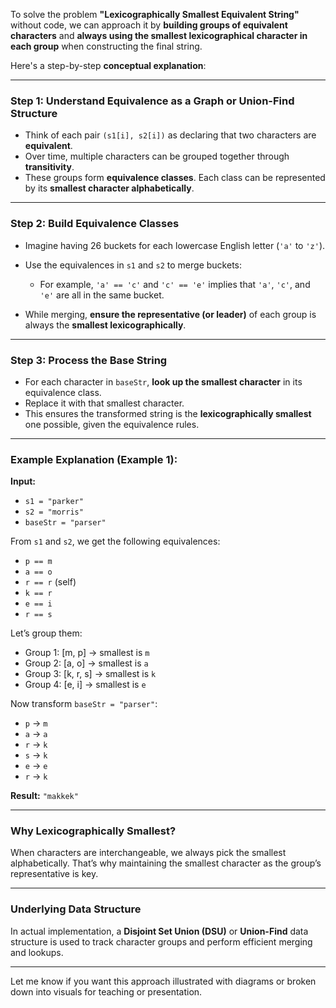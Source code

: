 To solve the problem **"Lexicographically Smallest Equivalent String"** without code, we can approach it by **building groups of equivalent characters** and **always using the smallest lexicographical character in each group** when constructing the final string.

Here's a step-by-step **conceptual explanation**:

---

### **Step 1: Understand Equivalence as a Graph or Union-Find Structure**

* Think of each pair `(s1[i], s2[i])` as declaring that two characters are **equivalent**.
* Over time, multiple characters can be grouped together through **transitivity**.
* These groups form **equivalence classes**. Each class can be represented by its **smallest character alphabetically**.

---

### **Step 2: Build Equivalence Classes**

* Imagine having 26 buckets for each lowercase English letter (`'a'` to `'z'`).
* Use the equivalences in `s1` and `s2` to merge buckets:

  * For example, `'a' == 'c'` and `'c' == 'e'` implies that `'a'`, `'c'`, and `'e'` are all in the same bucket.
* While merging, **ensure the representative (or leader)** of each group is always the **smallest lexicographically**.

---

### **Step 3: Process the Base String**

* For each character in `baseStr`, **look up the smallest character** in its equivalence class.
* Replace it with that smallest character.
* This ensures the transformed string is the **lexicographically smallest** one possible, given the equivalence rules.

---

### **Example Explanation (Example 1):**

**Input:**

* `s1 = "parker"`
* `s2 = "morris"`
* `baseStr = "parser"`

From `s1` and `s2`, we get the following equivalences:

* `p == m`
* `a == o`
* `r == r` (self)
* `k == r`
* `e == i`
* `r == s`

Let’s group them:

* Group 1: \[m, p] → smallest is `m`
* Group 2: \[a, o] → smallest is `a`
* Group 3: \[k, r, s] → smallest is `k`
* Group 4: \[e, i] → smallest is `e`

Now transform `baseStr = "parser"`:

* `p` → `m`
* `a` → `a`
* `r` → `k`
* `s` → `k`
* `e` → `e`
* `r` → `k`

**Result:** `"makkek"`

---

### **Why Lexicographically Smallest?**

When characters are interchangeable, we always pick the smallest alphabetically. That’s why maintaining the smallest character as the group’s representative is key.

---

### **Underlying Data Structure**

In actual implementation, a **Disjoint Set Union (DSU)** or **Union-Find** data structure is used to track character groups and perform efficient merging and lookups.

---

Let me know if you want this approach illustrated with diagrams or broken down into visuals for teaching or presentation.
